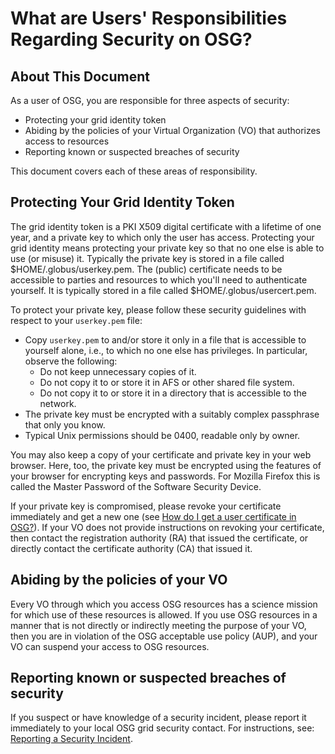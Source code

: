 **What are Users' Responsibilities Regarding Security on OSG?**
===============================================================

About This Document
-------------------

As a user of OSG, you are responsible for three aspects of security:

-   Protecting your grid identity token
-   Abiding by the policies of your Virtual Organization (VO) that authorizes access to resources
-   Reporting known or suspected breaches of security

This document covers each of these areas of responsibility.

Protecting Your Grid Identity Token
-----------------------------------

The grid identity token is a PKI X509 digital certificate with a lifetime of one year, and a private key to which only the user has access. Protecting your grid identity means protecting your private key so that no one else is able to use (or misuse) it. Typically the private key is stored in a file called $HOME/.globus/userkey.pem. The (public) certificate needs to be accessible to parties and resources to which you'll need to authenticate yourself. It is typically stored in a file called $HOME/.globus/usercert.pem.

To protect your private key, please follow these security guidelines with respect to your `userkey.pem` file:

-   Copy `userkey.pem` to and/or store it only in a file that is accessible to yourself alone, i.e., to which no one else has privileges. In particular, observe the following:
    -   Do not keep unnecessary copies of it.
    -   Do not copy it to or store it in AFS or other shared file system.
    -   Do not copy it to or store it in a directory that is accessible to the network.
-   The private key must be encrypted with a suitably complex passphrase that only you know.
-   Typical Unix permissions should be 0400, readable only by owner.

You may also keep a copy of your certificate and private key in your web browser. Here, too, the private key must be encrypted using the features of your browser for encrypting keys and passwords. For Mozilla Firefox this is called the Master Password of the Software Security Device.

If your private key is compromised, please revoke your certificate immediately and get a new one (see [How do I get a user certificate in OSG?](https://opensciencegrid.github.io/docs/security/user-certs/)). If your VO does not provide instructions on revoking your certificate, then contact the registration authority (RA) that issued the certificate, or directly contact the certificate authority (CA) that issued it.

Abiding by the policies of your VO
----------------------------------

Every VO through which you access OSG resources has a science mission for which use of these resources is allowed. If you use OSG resources in a manner that is not directly or indirectly meeting the purpose of your VO, then you are in violation of the OSG acceptable use policy (AUP), and your VO can suspend your access to OSG resources.

Reporting known or suspected breaches of security
-------------------------------------------------

If you suspect or have knowledge of a security incident, please report it immediately to your local OSG grid security contact. For instructions, see: [Reporting a Security Incident](IncidentDiscoveryReporting).
